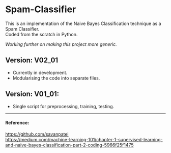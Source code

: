 # Spam-Classifier

This is an implementation of the Naive Bayes Classification technique as a Spam Classifier.    
Coded from the scratch in Python.

_Working further on making this project more generic._

## Version: V02_01
- Currently in development.
- Modularising the code into separate files.

## Version: V01_01:
- Single script for preprocessing, training, testing. 


___


#### Reference:
https://github.com/savanpatel    
https://medium.com/machine-learning-101/chapter-1-supervised-learning-and-naive-bayes-classification-part-2-coding-5966f25f1475
